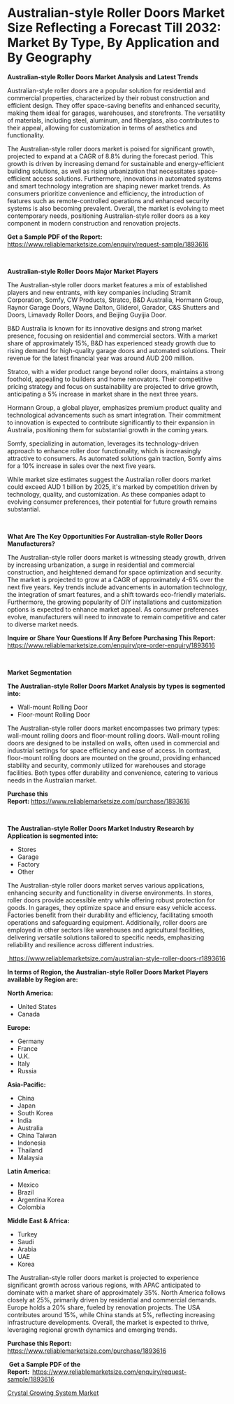 <p><h1>Australian-style Roller Doors Market Size Reflecting a Forecast Till 2032: Market By Type, By Application and By Geography</h1></p><p><strong>Australian-style Roller Doors Market Analysis and Latest Trends</strong></p>
<p><p>Australian-style roller doors are a popular solution for residential and commercial properties, characterized by their robust construction and efficient design. They offer space-saving benefits and enhanced security, making them ideal for garages, warehouses, and storefronts. The versatility of materials, including steel, aluminum, and fiberglass, also contributes to their appeal, allowing for customization in terms of aesthetics and functionality.</p><p>The Australian-style roller doors market is poised for significant growth, projected to expand at a CAGR of 8.8% during the forecast period. This growth is driven by increasing demand for sustainable and energy-efficient building solutions, as well as rising urbanization that necessitates space-efficient access solutions. Furthermore, innovations in automated systems and smart technology integration are shaping newer market trends. As consumers prioritize convenience and efficiency, the introduction of features such as remote-controlled operations and enhanced security systems is also becoming prevalent. Overall, the market is evolving to meet contemporary needs, positioning Australian-style roller doors as a key component in modern construction and renovation projects.</p></p>
<p><strong>Get a Sample PDF of the Report:&nbsp;</strong> <a href="https://www.reliablemarketsize.com/enquiry/request-sample/1893616?utm_campaign=3460&utm_medium=2&utm_source=Github&utm_content=ia&utm_term=10042025&utm_id=australian-style-roller-doors">https://www.reliablemarketsize.com/enquiry/request-sample/1893616</a></p>
<p>&nbsp;</p>
<p><strong>Australian-style Roller Doors Major Market Players</strong></p>
<p><p>The Australian-style roller doors market features a mix of established players and new entrants, with key companies including Stramit Corporation, Somfy, CW Products, Stratco, B&D Australia, Hormann Group, Raynor Garage Doors, Wayne Dalton, Gliderol, Garador, C&S Shutters and Doors, Limavady Roller Doors, and Beijing Guyijia Door.</p><p>B&D Australia is known for its innovative designs and strong market presence, focusing on residential and commercial sectors. With a market share of approximately 15%, B&D has experienced steady growth due to rising demand for high-quality garage doors and automated solutions. Their revenue for the latest financial year was around AUD 200 million.</p><p>Stratco, with a wider product range beyond roller doors, maintains a strong foothold, appealing to builders and home renovators. Their competitive pricing strategy and focus on sustainability are projected to drive growth, anticipating a 5% increase in market share in the next three years.</p><p>Hormann Group, a global player, emphasizes premium product quality and technological advancements such as smart integration. Their commitment to innovation is expected to contribute significantly to their expansion in Australia, positioning them for substantial growth in the coming years.</p><p>Somfy, specializing in automation, leverages its technology-driven approach to enhance roller door functionality, which is increasingly attractive to consumers. As automated solutions gain traction, Somfy aims for a 10% increase in sales over the next five years.</p><p>While market size estimates suggest the Australian roller doors market could exceed AUD 1 billion by 2025, it's marked by competition driven by technology, quality, and customization. As these companies adapt to evolving consumer preferences, their potential for future growth remains substantial.</p></p>
<p>&nbsp;</p>
<p><strong>What Are The Key Opportunities For Australian-style Roller Doors Manufacturers?</strong></p>
<p><p>The Australian-style roller doors market is witnessing steady growth, driven by increasing urbanization, a surge in residential and commercial construction, and heightened demand for space optimization and security. The market is projected to grow at a CAGR of approximately 4-6% over the next five years. Key trends include advancements in automation technology, the integration of smart features, and a shift towards eco-friendly materials. Furthermore, the growing popularity of DIY installations and customization options is expected to enhance market appeal. As consumer preferences evolve, manufacturers will need to innovate to remain competitive and cater to diverse market needs.</p></p>
<p><strong>Inquire or Share Your Questions If Any Before Purchasing This Report:</strong> <a href="https://www.reliablemarketsize.com/enquiry/pre-order-enquiry/1893616?utm_campaign=3460&utm_medium=2&utm_source=Github&utm_content=ia&utm_term=10042025&utm_id=australian-style-roller-doors">https://www.reliablemarketsize.com/enquiry/pre-order-enquiry/1893616</a></p>
<p>&nbsp;</p>
<p><strong>Market Segmentation</strong></p>
<p><strong>The Australian-style Roller Doors Market Analysis by types is segmented into:</strong></p>
<p><ul><li>Wall-mount Rolling Door</li><li>Floor-mount Rolling Door</li></ul></p>
<p><p>The Australian-style roller doors market encompasses two primary types: wall-mount rolling doors and floor-mount rolling doors. Wall-mount rolling doors are designed to be installed on walls, often used in commercial and industrial settings for space efficiency and ease of access. In contrast, floor-mount rolling doors are mounted on the ground, providing enhanced stability and security, commonly utilized for warehouses and storage facilities. Both types offer durability and convenience, catering to various needs in the Australian market.</p></p>
<p><strong>Purchase this Report:&nbsp;</strong><a href="https://www.reliablemarketsize.com/purchase/1893616?utm_campaign=3460&utm_medium=2&utm_source=Github&utm_content=ia&utm_term=10042025&utm_id=australian-style-roller-doors">https://www.reliablemarketsize.com/purchase/1893616</a></p>
<p>&nbsp;</p>
<p><strong>The Australian-style Roller Doors Market Industry Research by Application is segmented into:</strong></p>
<p><ul><li>Stores</li><li>Garage</li><li>Factory</li><li>Other</li></ul></p>
<p><p>The Australian-style roller doors market serves various applications, enhancing security and functionality in diverse environments. In stores, roller doors provide accessible entry while offering robust protection for goods. In garages, they optimize space and ensure easy vehicle access. Factories benefit from their durability and efficiency, facilitating smooth operations and safeguarding equipment. Additionally, roller doors are employed in other sectors like warehouses and agricultural facilities, delivering versatile solutions tailored to specific needs, emphasizing reliability and resilience across different industries.</p></p>
<p><a href="https://www.reliablemarketsize.com/australian-style-roller-doors-r1893616?utm_campaign=3460&utm_medium=2&utm_source=Github&utm_content=ia&utm_term=10042025&utm_id=australian-style-roller-doors">&nbsp;https://www.reliablemarketsize.com/australian-style-roller-doors-r1893616</a></p>
<p><strong>In terms of Region, the Australian-style Roller Doors Market Players available by Region are:</strong></p>
<p>
    <p> <strong> North America: </strong>
        <ul>
            <li>United States</li>
            <li>Canada</li>
        </ul>
        </p> 
    <p> <strong> Europe: </strong>
        <ul>
            <li>Germany</li>
            <li>France</li>
            <li>U.K.</li>
            <li>Italy</li>
            <li>Russia</li>
        </ul>
        </p> 
    <p> <strong> Asia-Pacific: </strong>
        <ul>
            <li>China</li>
            <li>Japan</li>
            <li>South Korea</li>
            <li>India</li>
            <li>Australia</li>
            <li>China Taiwan</li>
            <li>Indonesia</li>
            <li>Thailand</li>
            <li>Malaysia</li>
        </ul>
        </p> 
    <p> <strong> Latin America: </strong>
        <ul>
            <li>Mexico</li>
            <li>Brazil</li>
            <li>Argentina Korea</li>
            <li>Colombia</li>
        </ul>
        </p> 
    <p> <strong> Middle East & Africa: </strong>
        <ul>
            <li>Turkey</li>
            <li>Saudi</li>
            <li>Arabia</li>
            <li>UAE</li>
            <li>Korea</li>
        </ul>
    </p>
    </p>
<p><p>The Australian-style roller doors market is projected to experience significant growth across various regions, with APAC anticipated to dominate with a market share of approximately 35%. North America follows closely at 25%, primarily driven by residential and commercial demands. Europe holds a 20% share, fueled by renovation projects. The USA contributes around 15%, while China stands at 5%, reflecting increasing infrastructure developments. Overall, the market is expected to thrive, leveraging regional growth dynamics and emerging trends.</p></p>
<p><strong>Purchase this Report: </strong><a href="https://www.reliablemarketsize.com/purchase/1893616?utm_campaign=3460&utm_medium=2&utm_source=Github&utm_content=ia&utm_term=10042025&utm_id=australian-style-roller-doors">https://www.reliablemarketsize.com/purchase/1893616</a></p>
<p>&nbsp;<strong>Get a Sample PDF of the Report:&nbsp;&nbsp;</strong><a href="https://www.reliablemarketsize.com/enquiry/request-sample/1893616?utm_campaign=3460&utm_medium=2&utm_source=Github&utm_content=ia&utm_term=10042025&utm_id=australian-style-roller-doors">https://www.reliablemarketsize.com/enquiry/request-sample/1893616</a></p>
<p><strong></strong></p>
<p><p><a href="https://github.com/chikenmhamdi/Market-Research-Report-List-1/blob/main/crystal-growing-system-market.md?utm_campaign=3460&utm_medium=2&utm_source=Github&utm_content=ia&utm_term=10042025&utm_id=australian-style-roller-doors">Crystal Growing System Market</a></p></p>